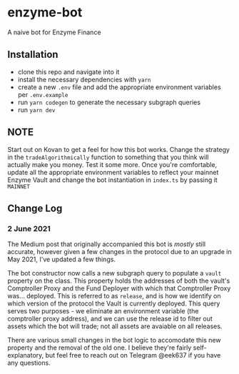 # enzyme-bot

A naive bot for Enzyme Finance

## Installation

- clone this repo and navigate into it
- install the necessary dependencies with `yarn`
- create a new `.env` file and add the appropriate environment variables per `.env.example`
- run `yarn codegen` to generate the necessary subgraph queries
- run `yarn dev`

## NOTE

Start out on Kovan to get a feel for how this bot works. Change the strategy in the `tradeAlgorithmically` function to something that you think will actually make you money. Test it some more. Once you're comfortable, update all the appropriate environment variables to reflect your mainnet Enzyme Vault and change the bot instantiation in `index.ts` by passing it `MAINNET`

## Change Log

### 2 June 2021

The Medium post that originally accompanied this bot is *mostly* still accurate, however given a few changes in the protocol due to an upgrade in May 2021, I've updated a few things.

The bot constructor now calls a new subgraph query to populate a `vault` property on the class. This property holds the addresses of both the vault's Comptroller Proxy and the Fund Deployer with which that Comptroller Proxy was... deployed. This is referred to as `release`, and is how we identify on which version of the protocol the Vault is currently deployed. This query serves two purposes - we eliminate an environment variable (the comptroller proxy address), and we can use the release id to filter out assets which the bot will trade; not all assets are avaiable on all releases. 

There are various small changes in the bot logic to accomodate this new property and the removal of the old one. I believe they're fairly self-explanatory, but feel free to reach out on Telegram @eek637 if you have any questions.
